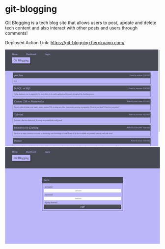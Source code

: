 # git-blogging

Git Blogging is a tech blog site that allows users to post, update and delete tech content and also interact with other posts and users through comments!

Deployed Action Link: https://git-blogging.herokuapp.com/

![screenshot](public/images/Screen%20Shot%202022-05-23%20at%209.57.42%20AM.png)
![screenshot2](public/images/Screen%20Shot%202022-05-23%20at%209.57.52%20AM.png)
